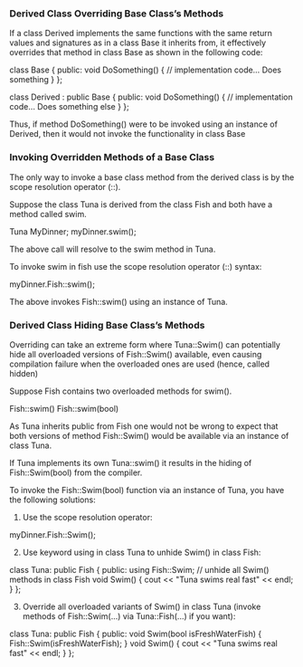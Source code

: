 ### Derived Class Overriding Base Class’s Methods

If a class Derived implements the same functions with the same return values and signatures as in a class Base it inherits from, it effectively overrides that method in class Base as shown in the following code:

class Base
{
public:
  void DoSomething()
  {
    // implementation code… Does something
  }
};

class Derived : public Base
{
public:
  void DoSomething()
  {
  // implementation code… Does something else
  }
};

Thus, if method DoSomething() were to be invoked using an instance of Derived, then it would not invoke the functionality in class Base



### Invoking Overridden Methods of a Base Class
The only way to invoke a base class method from the derived class is by the scope resolution operator (::).

Suppose the class Tuna is derived from the class Fish and both have a method called swim.

  Tuna MyDinner;
  myDinner.swim();

The above call will resolve to the swim method in Tuna.

To invoke swim in fish use the scope resolution operator (::) syntax:

  myDinner.Fish::swim();

The above invokes Fish::swim() using an instance of Tuna.



### Derived Class Hiding Base Class’s Methods

Overriding can take an extreme form where Tuna::Swim() can potentially hide all overloaded versions of Fish::Swim() available, even causing compilation failure when the overloaded ones are used (hence, called hidden)

Suppose Fish contains two overloaded methods for swim().

  Fish::swim()
  Fish::swim(bool)

As Tuna inherits public from Fish one would not be wrong to expect that both versions of method Fish::Swim() would be available via an instance of class Tuna.

If Tuna implements its own Tuna::swim() it results in the hiding of Fish::Swim(bool) from the compiler.

To invoke the Fish::Swim(bool) function via an instance of Tuna, you have the following solutions:

1) Use the scope resolution operator:

  myDinner.Fish::Swim();

2) Use keyword using in class Tuna to unhide Swim() in class Fish:

class Tuna: public Fish
{
public:
  using Fish::Swim; // unhide all Swim() methods in class Fish
  void Swim()
  {
    cout << "Tuna swims real fast" << endl;
  }
};

3) Override all overloaded variants of Swim() in class Tuna (invoke
methods of Fish::Swim(...) via Tuna::Fish(...) if you want):

class Tuna: public Fish
{
public:
  void Swim(bool isFreshWaterFish)
  {
    Fish::Swim(isFreshWaterFish);
  }
  void Swim()
  {
    cout << "Tuna swims real fast" << endl;
  }
};
